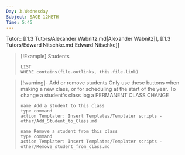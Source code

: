 ```yaml
---
Day: 3.Wednesday
Subject: SACE 12METH
Time: 5:45
---
```

Tutor:: [[1.3 Tutors/Alexander Wabnitz.md|Alexander Wabnitz]], [[1.3 Tutors/Edward Nitschke.md|Edward Nitschke]]


> [!Example] Students
> ```dataview
> LIST
> WHERE contains(file.outlinks, this.file.link)
> ```

> [!warning]- Add or remove students
> Only use these buttons when making a new class, or for scheduling at the start of the year. To change a student's class log a PERMANENT CLASS CHANGE
> ```button
> name Add a student to this class
> type command
> action Templater: Insert Templates/Templater scripts - other/Add_Student_to_Class.md
> ```
> ```button
> name Remove a student from this class
> type command
> action Templater: Insert Templates/Templater scripts - other/Remove_student_from_class.md
> ```